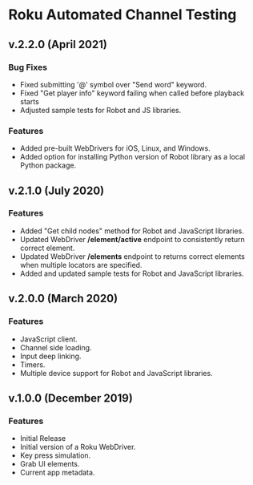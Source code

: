 # **Roku Automated Channel Testing**

## v.2.2.0 (April 2021)

### Bug Fixes

 * Fixed submitting '@' symbol over "Send word" keyword.
 * Fixed "Get player info" keyword failing when called before playback starts
 * Adjusted sample tests for Robot and JS libraries.

### Features

 * Added pre-built WebDrivers for iOS, Linux, and Windows. 
 * Added option for installing Python version of Robot library as a local Python package.

## v.2.1.0 (July 2020)

### Features

- Added "Get child nodes" method for Robot and JavaScript libraries.
- Updated WebDriver **/element/active** endpoint to consistently return correct element.
- Updated WebDriver **/elements** endpoint to returns correct elements when multiple locators are specified.
- Added and updated sample tests for Robot and JavaScript libraries.

## v.2.0.0 (March 2020)

### Features

- JavaScript client.
- Channel side loading.
- Input deep linking.
- Timers.
- Multiple device support for Robot and JavaScript libraries.

## v.1.0.0 (December 2019)

### Features

- Initial Release
- Initial version of a Roku WebDriver.
- Key press simulation.
- Grab UI elements.
- Current app metadata.